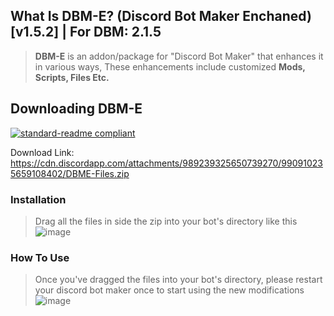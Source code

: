 ## What Is DBM-E? (Discord Bot Maker Enchaned) [v1.5.2] | For DBM: 2.1.5

> **DBM-E** is an addon/package for "Discord Bot Maker" that enhances it in various ways, 
> These enhancements include customized **Mods, Scripts, Files Etc.**



## Downloading DBM-E
[![standard-readme compliant](https://img.shields.io/badge/Download-DBME-blueviolet.svg?style=flat-square)](https://cdn.discordapp.com/attachments/989239325650739270/990910235659108402/DBME-Files.zip)

Download Link: https://cdn.discordapp.com/attachments/989239325650739270/990910235659108402/DBME-Files.zip

### Installation

> Drag all the files in side the zip into your bot's directory like this
![image](https://cdn.discordapp.com/attachments/916317602685546506/1011289457611251802/unknown.png)

### How To Use

> Once you've dragged the files into your bot's directory, please restart your discord bot maker once to start using the new modifications
![image](https://cdn.discordapp.com/attachments/916317602685546506/1011289808548675584/unknown.png)
